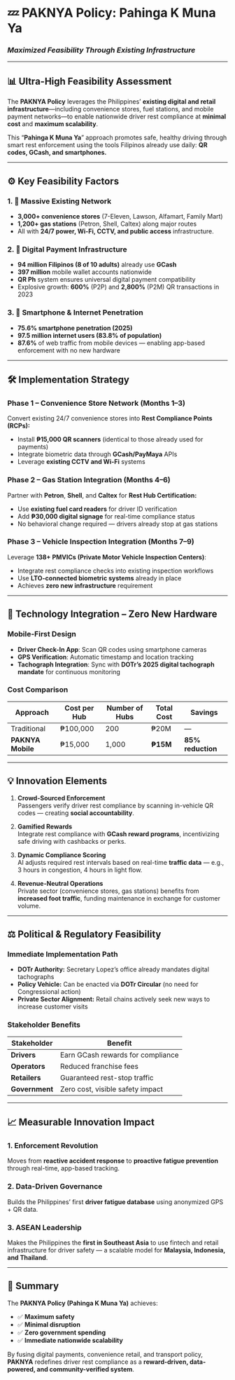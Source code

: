 # 💤 **PAKNYA Policy: Pahinga K Muna Ya**  
### *Maximized Feasibility Through Existing Infrastructure*

---

## 📊 Ultra-High Feasibility Assessment

The **PAKNYA Policy** leverages the Philippines’ **existing digital and retail infrastructure**—including convenience stores, fuel stations, and mobile payment networks—to enable nationwide driver rest compliance at **minimal cost** and **maximum scalability**.

This “**Pahinga K Muna Ya**” approach promotes safe, healthy driving through smart rest enforcement using the tools Filipinos already use daily: **QR codes, GCash, and smartphones.**

---

## ⚙️ Key Feasibility Factors

### 1. 🏪 Massive Existing Network
- **3,000+ convenience stores** (7-Eleven, Lawson, Alfamart, Family Mart)  
- **1,200+ gas stations** (Petron, Shell, Caltex) along major routes  
- All with **24/7 power, Wi-Fi, CCTV, and public access** infrastructure.

### 2. 💸 Digital Payment Infrastructure
- **94 million Filipinos (8 of 10 adults)** already use **GCash**  
- **397 million** mobile wallet accounts nationwide  
- **QR Ph** system ensures universal digital payment compatibility  
- Explosive growth: **600%** (P2P) and **2,800%** (P2M) QR transactions in 2023

### 3. 📱 Smartphone & Internet Penetration
- **75.6% smartphone penetration (2025)**  
- **97.5 million internet users (83.8% of population)**  
- **87.6%** of web traffic from mobile devices — enabling app-based enforcement with no new hardware

---

## 🛠️ Implementation Strategy

### **Phase 1 – Convenience Store Network (Months 1–3)**
Convert existing 24/7 convenience stores into **Rest Compliance Points (RCPs):**
- Install **₱15,000 QR scanners** (identical to those already used for payments)
- Integrate biometric data through **GCash/PayMaya** APIs
- Leverage **existing CCTV and Wi-Fi** systems

### **Phase 2 – Gas Station Integration (Months 4–6)**
Partner with **Petron**, **Shell**, and **Caltex** for **Rest Hub Certification:**
- Use **existing fuel card readers** for driver ID verification
- Add **₱30,000 digital signage** for real-time compliance status
- No behavioral change required — drivers already stop at gas stations

### **Phase 3 – Vehicle Inspection Integration (Months 7–9)**
Leverage **138+ PMVICs (Private Motor Vehicle Inspection Centers)**:
- Integrate rest compliance checks into existing inspection workflows
- Use **LTO-connected biometric systems** already in place
- Achieves **zero new infrastructure** requirement

---

## 📱 Technology Integration – Zero New Hardware

### **Mobile-First Design**
- **Driver Check-In App**: Scan QR codes using smartphone cameras  
- **GPS Verification**: Automatic timestamp and location tracking  
- **Tachograph Integration**: Sync with **DOTr’s 2025 digital tachograph mandate** for continuous monitoring

### **Cost Comparison**

| Approach | Cost per Hub | Number of Hubs | Total Cost | Savings |
|-----------|---------------|----------------|-------------|----------|
| Traditional | ₱100,000 | 200 | ₱20M | — |
| **PAKNYA Mobile** | ₱15,000 | 1,000 | **₱15M** | **85% reduction** |

---

## 💡 Innovation Elements

1. **Crowd-Sourced Enforcement**  
   Passengers verify driver rest compliance by scanning in-vehicle QR codes — creating **social accountability**.

2. **Gamified Rewards**  
   Integrate rest compliance with **GCash reward programs**, incentivizing safe driving with cashbacks or perks.

3. **Dynamic Compliance Scoring**  
   AI adjusts required rest intervals based on real-time **traffic data** — e.g., 3 hours in congestion, 4 hours in light flow.

4. **Revenue-Neutral Operations**  
   Private sector (convenience stores, gas stations) benefits from **increased foot traffic**, funding maintenance in exchange for customer volume.

---

## ⚖️ Political & Regulatory Feasibility

### **Immediate Implementation Path**
- **DOTr Authority:** Secretary Lopez’s office already mandates digital tachographs  
- **Policy Vehicle:** Can be enacted via **DOTr Circular** (no need for Congressional action)  
- **Private Sector Alignment:** Retail chains actively seek new ways to increase customer visits

### **Stakeholder Benefits**

| Stakeholder | Benefit |
|--------------|----------|
| **Drivers** | Earn GCash rewards for compliance |
| **Operators** | Reduced franchise fees |
| **Retailers** | Guaranteed rest-stop traffic |
| **Government** | Zero cost, visible safety impact |

---

## 📈 Measurable Innovation Impact

### **1. Enforcement Revolution**
Moves from **reactive accident response** to **proactive fatigue prevention** through real-time, app-based tracking.

### **2. Data-Driven Governance**
Builds the Philippines’ first **driver fatigue database** using anonymized GPS + QR data.

### **3. ASEAN Leadership**
Makes the Philippines the **first in Southeast Asia** to use fintech and retail infrastructure for driver safety — a scalable model for **Malaysia, Indonesia, and Thailand**.

---

## 🧭 Summary

The **PAKNYA Policy (Pahinga K Muna Ya)** achieves:
- ✅ **Maximum safety**
- ✅ **Minimal disruption**
- ✅ **Zero government spending**
- ✅ **Immediate nationwide scalability**

By fusing digital payments, convenience retail, and transport policy, **PAKNYA** redefines driver rest compliance as a **reward-driven, data-powered, and community-verified system**.

